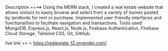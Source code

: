 Description ====> Using the MERN stack, I created a real estate website that allows visitors to easily browse and select from a variety of homes posted by landlords for rent or purchase. Implemented user-friendly interfaces and functionalities to facilitate navigation and transactions. Tools used: MongoDB, Express.js, React.js, Node.js, Firebase Authentication, Firebase Cloud Storage, Tailwind CSS, Git, GitHub.


live link == > https://realestate-12.onrender.com/
